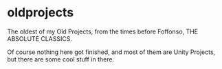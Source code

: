 # oldprojects
The oldest of my Old Projects, from the times before Foffonso, THE ABSOLUTE CLASSICS.

Of course nothing here got finished, and most of them are Unity Projects, but there are some cool stuff in there.
